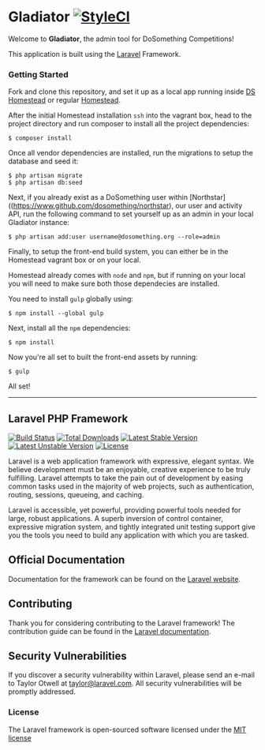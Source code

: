 # Gladiator [![StyleCI](https://styleci.io/repos/51176505/shield)](https://styleci.io/repos/51176505)

Welcome to **Gladiator**, the admin tool for DoSomething Competitions!

This application is built using the [Laravel](https://laravel.com) Framework.

### Getting Started
Fork and clone this repository, and set it up as a local app running inside [DS Homestead](https://github.com/DoSomething/ds-homestead) or regular [Homestead](https://github.com/laravel/homestead).

After the initial Homestead installation `ssh` into the vagrant box, head to the project directory and run composer to install all the project dependencies:

```shell
$ composer install
```

Once all vendor dependencies are installed, run the migrations to setup the database and seed it:

```shell
$ php artisan migrate
$ php artisan db:seed
```

Next, if you already exist as a DoSomething user within [Northstar]((https://www.github.com/dosomething/northstar), our user and activity API, run the following command to set yourself up as an admin in your local Gladiator instance:

```shell
$ php artisan add:user username@dosomething.org --role=admin
```

Finally, to setup the front-end build system, you can either be in the Homestead vagrant box or on your local.

Homestead already comes with `node` and `npm`, but if running on your local you will need to make sure both those dependecies are installed.

You need to install `gulp` globally using:

```shell
$ npm install --global gulp
```

Next, install all the `npm` dependencies:

```
$ npm install
```

Now you're all set to built the front-end assets by running:

```
$ gulp
```

All set!



---


## Laravel PHP Framework

[![Build Status](https://travis-ci.org/laravel/framework.svg)](https://travis-ci.org/laravel/framework)
[![Total Downloads](https://poser.pugx.org/laravel/framework/d/total.svg)](https://packagist.org/packages/laravel/framework)
[![Latest Stable Version](https://poser.pugx.org/laravel/framework/v/stable.svg)](https://packagist.org/packages/laravel/framework)
[![Latest Unstable Version](https://poser.pugx.org/laravel/framework/v/unstable.svg)](https://packagist.org/packages/laravel/framework)
[![License](https://poser.pugx.org/laravel/framework/license.svg)](https://packagist.org/packages/laravel/framework)

Laravel is a web application framework with expressive, elegant syntax. We believe development must be an enjoyable, creative experience to be truly fulfilling. Laravel attempts to take the pain out of development by easing common tasks used in the majority of web projects, such as authentication, routing, sessions, queueing, and caching.

Laravel is accessible, yet powerful, providing powerful tools needed for large, robust applications. A superb inversion of control container, expressive migration system, and tightly integrated unit testing support give you the tools you need to build any application with which you are tasked.

## Official Documentation

Documentation for the framework can be found on the [Laravel website](http://laravel.com/docs).

## Contributing

Thank you for considering contributing to the Laravel framework! The contribution guide can be found in the [Laravel documentation](http://laravel.com/docs/contributions).

## Security Vulnerabilities

If you discover a security vulnerability within Laravel, please send an e-mail to Taylor Otwell at taylor@laravel.com. All security vulnerabilities will be promptly addressed.

### License

The Laravel framework is open-sourced software licensed under the [MIT license](http://opensource.org/licenses/MIT)
